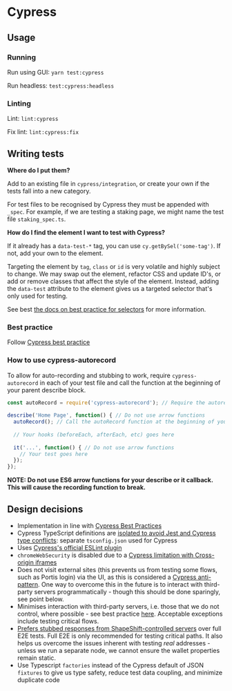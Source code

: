 # Cypress

## Usage

### Running

Run using GUI: `yarn test:cypress`

Run headless: `test:cypress:headless`

### Linting

Lint: `lint:cypress`

Fix lint: `lint:cypress:fix`

## Writing tests

**Where do I put them?**

Add to an existing file in `cypress/integration`, or create your own if the tests fall into a new category.

For test files to be recognised by Cypress they must be appended with `_spec`. For example, if we are testing a staking page, we might name the test file `staking_spec.ts`.

**How do I find the element I want to test with Cypress?**

If it already has a `data-test-*` tag, you can use `cy.getBySel('some-tag')`. If not, add your own to the element.

Targeting the element by `tag`, `class` or `id` is very volatile and highly subject to change. We may swap out the element, refactor CSS and update ID's, or add or remove classes that affect the style of the element.
Instead, adding the `data-test` attribute to the element gives us a targeted selector that's only used for testing.

See best [the docs on best practice for selectors](https://docs.cypress.io/guides/references/best-practices#How-It-Works) for more information.

### Best practice

Follow [Cypress best practice](https://docs.cypress.io/guides/references/best-practices)

### How to use cypress-autorecord
To allow for auto-recording and stubbing to work, require `cypress-autorecord` in each of your test file and call the function at the beginning of your parent describe block.

```js
const autoRecord = require('cypress-autorecord'); // Require the autorecord function
  
describe('Home Page', function() { // Do not use arrow functions
  autoRecord(); // Call the autoRecord function at the beginning of your describe block
  
  // Your hooks (beforeEach, afterEach, etc) goes here
  
  it('...', function() { // Do not use arrow functions
    // Your test goes here
  });
});
```
**NOTE: Do not use ES6 arrow functions for your describe or it callback. This will cause the recording function to break.**

## Design decisions

- Implementation in line with [Cypress Best Practices](https://docs.cypress.io/guides/references/best-practices)
- Cypress TypeScript definitions are [isolated to avoid Jest and Cypress type conflicts](https://docs.cypress.io/guides/tooling/typescript-support#Clashing-types-with-Jest): separate `tsconfig.json` used for Cypress
- Uses [Cypress's official ESLint plugin](https://github.com/cypress-io/eslint-plugin-cypress)
- `chromeWebSecurity` is disabled due to a [Cypress limitation with Cross-origin iframes](https://docs.cypress.io/guides/guides/web-security#Cross-origin-iframes)
- Does not visit external sites (this prevents us from testing some flows, such as Portis login) via the UI, as this is considered a [Cypress anti-pattern](https://docs.cypress.io/guides/references/best-practices#Visiting-external-sites). One way to overcome this in the future is to interact with third-party servers programmatically - though this should be done sparingly, see point below.
- Minimises interaction with third-party servers, i.e. those that we do not control, where possible - see best practice [here](https://docs.cypress.io/guides/references/best-practices#3rd-party-servers). Acceptable exceptions include testing critical flows.
- [Prefers stubbed responses from ShapeShift-controlled servers](https://docs.cypress.io/guides/references/best-practices#3rd-party-servers) over full E2E tests. Full E2E is only recommended for testing critical paths. It also helps us overcome the issues inherent with testing _real_ addresses - unless we run a separate node, we cannot ensure the wallet properties remain static.
- Use Typescript `factories` instead of the Cypress default of JSON `fixtures` to give us type safety, reduce test data coupling, and minimize duplicate code